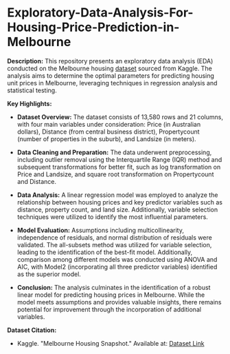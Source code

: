 # Exploratory-Data-Analysis-For-Housing-Price-Prediction-in-Melbourne

**Description:**
This repository presents an exploratory data analysis (EDA) conducted on the Melbourne housing [dataset](https://www.kaggle.com/datasets/dansbecker/melbourne-housing-snapshot) sourced from Kaggle. The analysis aims to determine the optimal parameters for predicting housing unit prices in Melbourne, leveraging techniques in regression analysis and statistical testing.

**Key Highlights:**
- **Dataset Overview:** The dataset consists of 13,580 rows and 21 columns, with four main variables under consideration: Price (in Australian dollars), Distance (from central business district), Propertycount (number of properties in the suburb), and Landsize (in meters).

- **Data Cleaning and Preparation:** The data underwent preprocessing, including outlier removal using the Interquartile Range (IQR) method and subsequent transformations for better fit, such as log transformation on Price and Landsize, and square root transformation on Propertycount and Distance.

- **Data Analysis:** A linear regression model was employed to analyze the relationship between housing prices and key predictor variables such as distance, property count, and land size. Additionally, variable selection techniques were utilized to identify the most influential parameters.

- **Model Evaluation:** Assumptions including multicollinearity, independence of residuals, and normal distribution of residuals were validated. The all-subsets method was utilized for variable selection, leading to the identification of the best-fit model. Additionally, comparison among different models was conducted using ANOVA and AIC, with Model2 (incorporating all three predictor variables) identified as the superior model.

- **Conclusion:** The analysis culminates in the identification of a robust linear model for predicting housing prices in Melbourne. While the model meets assumptions and provides valuable insights, there remains potential for improvement through the incorporation of additional variables.

**Dataset Citation:**
- Kaggle. "Melbourne Housing Snapshot." Available at: [Dataset Link](https://www.kaggle.com/datasets/dansbecker/melbourne-housing-snapshot)
